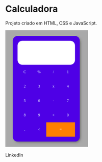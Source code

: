 # Calculadora

Projeto criado em HTML, CSS e JavaScript.

<img src="./assets/imagem.png" alt="Imagem calculadora" />

<p><link rel="stylesheet" href="https://www.linkedin.com/in/rafael-f-couto-5776501a9/">LinkedIn</p>

